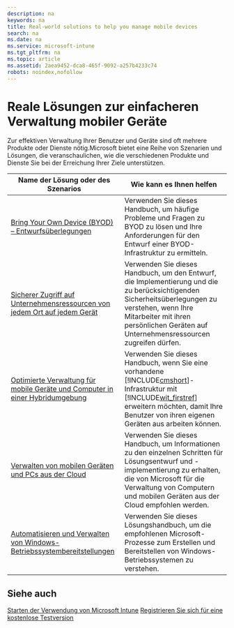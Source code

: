```yaml
---
description: na
keywords: na
title: Real-world solutions to help you manage mobile devices
search: na
ms.date: na
ms.service: microsoft-intune
ms.tgt_pltfrm: na
ms.topic: article
ms.assetid: 2aea9452-dca8-465f-9092-a257b4233c74
robots: noindex,nofollow
---
```

# Reale L&#246;sungen zur einfacheren Verwaltung mobiler Ger&#228;te
Zur effektiven Verwaltung Ihrer Benutzer und Geräte sind oft mehrere Produkte oder Dienste nötig.Microsoft bietet eine Reihe von Szenarien und Lösungen, die veranschaulichen, wie die verschiedenen Produkte und Dienste Sie bei der Erreichung Ihrer Ziele unterstützen.

|Name der Lösung oder des Szenarios|Wie kann es Ihnen helfen|
|--------------------------------------|----------------------------|
|[Bring Your Own Device (BYOD) – Entwurfsüberlegungen](http://technet.microsoft.com/library/dn656905.aspx)|Verwenden Sie dieses Handbuch, um häufige Probleme und Fragen zu BYOD zu lösen und Ihre Anforderungen für den Entwurf einer BYOD-Infrastruktur zu ermitteln.|
|[Sicherer Zugriff auf Unternehmensressourcen von jedem Ort auf jedem Gerät](http://technet.microsoft.com/library/dn550982.aspx)|Verwenden Sie dieses Handbuch, um den Entwurf, die Implementierung und die zu berücksichtigenden Sicherheitsüberlegungen zu verstehen, wenn Ihre Mitarbeiter mit ihren persönlichen Geräten auf Unternehmensressourcen zugreifen dürfen.|
|[Optimierte Verwaltung für mobile Geräte und Computer in einer Hybridumgebung](http://technet.microsoft.com/library/dn582037.aspx)|Verwenden Sie dieses Handbuch, wenn Sie eine vorhandene [!INCLUDE[cmshort](../Token/cmshort_md.md)]-Infrastruktur mit [!INCLUDE[wit_firstref](../Token/wit_firstref_md.md)] erweitern möchten, damit Ihre Benutzer von ihren eigenen Geräten aus arbeiten können.|
|[Verwalten von mobilen Geräten und PCs aus der Cloud](http://technet.microsoft.com/library/dn715906.aspx)|Verwenden Sie dieses Handbuch, um Informationen zu den einzelnen Schritten für Lösungsentwurf und -implementierung zu erhalten, die von Microsoft für die Verwaltung von Computern und mobilen Geräten aus der Cloud empfohlen werden.|
|[Automatisieren und Verwalten von Windows-Betriebssystembereitstellungen](http://technet.microsoft.com/library/dn818437.aspx)|Verwenden Sie dieses Lösungshandbuch, um die empfohlenen Microsoft-Prozesse zum Erstellen und Bereitstellen von Windows-Betriebssystemen zu verstehen.|

## Siehe auch
[Starten der Verwendung von Microsoft Intune](../Topic/Start_using_Microsoft_Intune.md)
[Registrieren Sie sich für eine kostenlose Testversion](http://www.microsoft.com/server-cloud/products/microsoft-intune/try.aspx)

